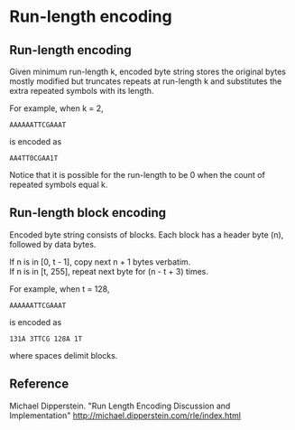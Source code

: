 # Run-length encoding

## Run-length encoding

Given minimum run-length k, encoded byte string stores the original bytes
mostly modified but truncates repeats at run-length k and substitutes
the extra repeated symbols with its length.

For example, when k = 2,

    AAAAAATTCGAAAT

is encoded as

    AA4TT0CGAA1T

Notice that it is possible for the run-length to be 0 when the count
of repeated symbols equal k.


## Run-length block encoding

Encoded byte string consists of blocks. Each block has a header byte (n), followed
by data bytes.

If n is in [0, t - 1], copy next n + 1 bytes verbatim.  
If n is in [t, 255], repeat next byte for (n - t + 3) times.

For example, when t = 128,

    AAAAAATTCGAAAT

is encoded as

    131A 3TTCG 128A 1T  

where spaces delimit blocks.


## Reference

Michael Dipperstein. "Run Length Encoding Discussion and Implementation" http://michael.dipperstein.com/rle/index.html

